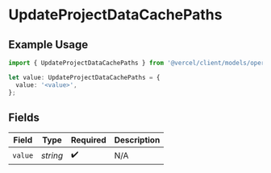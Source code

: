 # UpdateProjectDataCachePaths

## Example Usage

```typescript
import { UpdateProjectDataCachePaths } from '@vercel/client/models/operations';

let value: UpdateProjectDataCachePaths = {
  value: '<value>',
};
```

## Fields

| Field   | Type     | Required           | Description |
| ------- | -------- | ------------------ | ----------- |
| `value` | _string_ | :heavy_check_mark: | N/A         |
